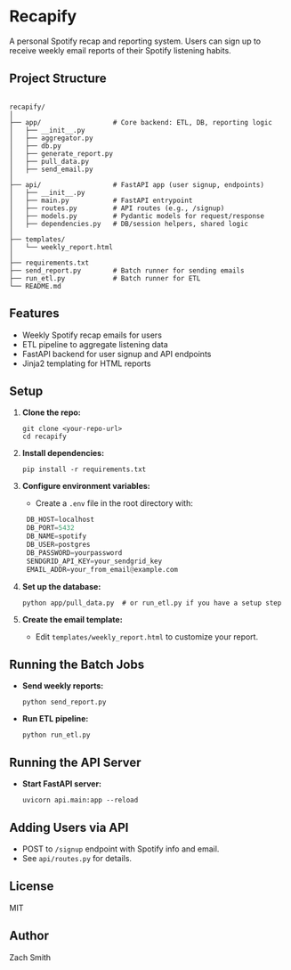 
# Recapify

A personal Spotify recap and reporting system. Users can sign up to receive weekly email reports of their Spotify listening habits.

## Project Structure

```shell

recapify/
│
├── app/                  # Core backend: ETL, DB, reporting logic
│   ├── __init__.py
│   ├── aggregator.py
│   ├── db.py
│   ├── generate_report.py
│   ├── pull_data.py
│   ├── send_email.py
│
├── api/                  # FastAPI app (user signup, endpoints)
│   ├── __init__.py
│   ├── main.py           # FastAPI entrypoint
│   ├── routes.py         # API routes (e.g., /signup)
│   ├── models.py         # Pydantic models for request/response
│   ├── dependencies.py   # DB/session helpers, shared logic
│
├── templates/
│   └── weekly_report.html
│
├── requirements.txt
├── send_report.py        # Batch runner for sending emails
├── run_etl.py            # Batch runner for ETL
└── README.md
```

## Features

- Weekly Spotify recap emails for users
- ETL pipeline to aggregate listening data
- FastAPI backend for user signup and API endpoints
- Jinja2 templating for HTML reports

## Setup

1. **Clone the repo:**

   ```pwsh
   git clone <your-repo-url>
   cd recapify
   ```

2. **Install dependencies:**

   ```pwsh
   pip install -r requirements.txt
   ```

3. **Configure environment variables:**
   - Create a `.env` file in the root directory with:
  
    ```python
     DB_HOST=localhost
     DB_PORT=5432
     DB_NAME=spotify
     DB_USER=postgres
     DB_PASSWORD=yourpassword
     SENDGRID_API_KEY=your_sendgrid_key
     EMAIL_ADDR=your_from_email@example.com
     ```

4. **Set up the database:**

   ```pwsh
   python app/pull_data.py  # or run_etl.py if you have a setup step
   ```

5. **Create the email template:**
   - Edit `templates/weekly_report.html` to customize your report.

## Running the Batch Jobs

- **Send weekly reports:**
  
  ```pwsh
  python send_report.py
  ```

- **Run ETL pipeline:**

  ```pwsh
  python run_etl.py
  ```

## Running the API Server

- **Start FastAPI server:**
  
  ```pwsh
  uvicorn api.main:app --reload
  ```

## Adding Users via API

- POST to `/signup` endpoint with Spotify info and email.
- See `api/routes.py` for details.

## License

MIT

## Author

Zach Smith
